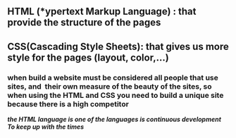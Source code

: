 ## HTML (*ypertext Markup Language) : that provide the structure of the pages 

## CSS(Cascading Style Sheets): that gives us  more style for the pages (layout, color,...) 



### when build a website must be considered all people that use sites, and  their own measure of the beauty of the sites, so when using the HTML and CSS you need to build a unique site because there is a high competitor 



***the HTML language is one of the languages is continuous development To keep up with the times***
